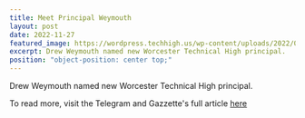 ```yaml
---
title: Meet Principal Weymouth
layout: post
date: 2022-11-27
featured_image: https://wordpress.techhigh.us/wp-content/uploads/2022/04/c88f76e0-1499-4954-920b-faac2e8cc48b-LOC_Tech_Principal.jpg.jpeg
excerpt: Drew Weymouth named new Worcester Technical High principal.
position: "object-position: center top;"
---
```


Drew Weymouth named new Worcester Technical High principal.

To read more, visit the Telegram and Gazzette's full article [here](https://www.telegram.com/story/news/2022/04/05/worcester-technical-high-school-names-drew-weymouth-new-principal/7207813001/)
